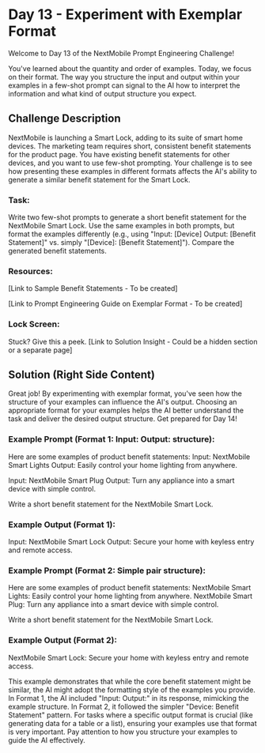 # Day 13 - Experiment with Exemplar Format

Welcome to Day 13 of the NextMobile Prompt Engineering Challenge!

You've learned about the quantity and order of examples. Today, we focus on their format. The way you structure the input and output within your examples in a few-shot prompt can signal to the AI how to interpret the information and what kind of output structure you expect.

## Challenge Description
NextMobile is launching a Smart Lock, adding to its suite of smart home devices. The marketing team requires short, consistent benefit statements for the product page. You have existing benefit statements for other devices, and you want to use few-shot prompting. Your challenge is to see how presenting these examples in different formats affects the AI's ability to generate a similar benefit statement for the Smart Lock.

### Task:

Write two few-shot prompts to generate a short benefit statement for the NextMobile Smart Lock. Use the same examples in both prompts, but format the examples differently (e.g., using "Input: [Device] Output: [Benefit Statement]" vs. simply "[Device]: [Benefit Statement]"). Compare the generated benefit statements.

### Resources:

[Link to Sample Benefit Statements - To be created]

[Link to Prompt Engineering Guide on Exemplar Format - To be created]

### Lock Screen:

Stuck? Give this a peek. [Link to Solution Insight - Could be a hidden section or a separate page]

## Solution (Right Side Content)
Great job! By experimenting with exemplar format, you've seen how the structure of your examples can influence the AI's output. Choosing an appropriate format for your examples helps the AI better understand the task and deliver the desired output structure. Get prepared for Day 14!

### Example Prompt (Format 1: Input: Output: structure):

Here are some examples of product benefit statements:
Input: NextMobile Smart Lights
Output: Easily control your home lighting from anywhere.

Input: NextMobile Smart Plug
Output: Turn any appliance into a smart device with simple control.

Write a short benefit statement for the NextMobile Smart Lock.

### Example Output (Format 1):

Input: NextMobile Smart Lock
Output: Secure your home with keyless entry and remote access.

### Example Prompt (Format 2: Simple pair structure):

Here are some examples of product benefit statements:
NextMobile Smart Lights: Easily control your home lighting from anywhere.
NextMobile Smart Plug: Turn any appliance into a smart device with simple control.

Write a short benefit statement for the NextMobile Smart Lock.

### Example Output (Format 2):

NextMobile Smart Lock: Secure your home with keyless entry and remote access.

This example demonstrates that while the core benefit statement might be similar, the AI might adopt the formatting style of the examples you provide. In Format 1, the AI included "Input: Output:" in its response, mimicking the example structure. In Format 2, it followed the simpler "Device: Benefit Statement" pattern. For tasks where a specific output format is crucial (like generating data for a table or a list), ensuring your examples use that format is very important. Pay attention to how you structure your examples to guide the AI effectively. 
